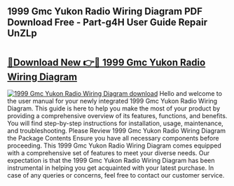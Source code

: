 ## 1999 Gmc Yukon Radio Wiring Diagram PDF Download Free - Part-g4H User Guide Repair UnZLp

# <h2><a href="http://dfok84b.blite.top/?on=1999+Gmc+Yukon+Radio+Wiring+Diagram">🔗Download New 👉🔴 1999 Gmc Yukon Radio Wiring Diagram</a></h2>

[![1999 Gmc Yukon Radio Wiring Diagram download](https://i.imgur.com/lujVjoI.png)](http://dfok84b.blite.top/?on=1999+Gmc+Yukon+Radio+Wiring+Diagram)
Hello and welcome to the user manual for your newly integrated 1999 Gmc Yukon Radio Wiring Diagram. This guide is here to help you make the most of your product by providing a comprehensive overview of its features, functions, and benefits. You will find step-by-step instructions for installation, usage, maintenance, and troubleshooting. Please Review 1999 Gmc Yukon Radio Wiring Diagram the Package Contents Ensure you have all necessary components before proceeding. This 1999 Gmc Yukon Radio Wiring Diagram comes equipped with a comprehensive set of features to meet your diverse needs. Our expectation is that the 1999 Gmc Yukon Radio Wiring Diagram has been instrumental in helping you get acquainted with your latest purchase. In case of any queries or concerns, feel free to contact our customer service.
